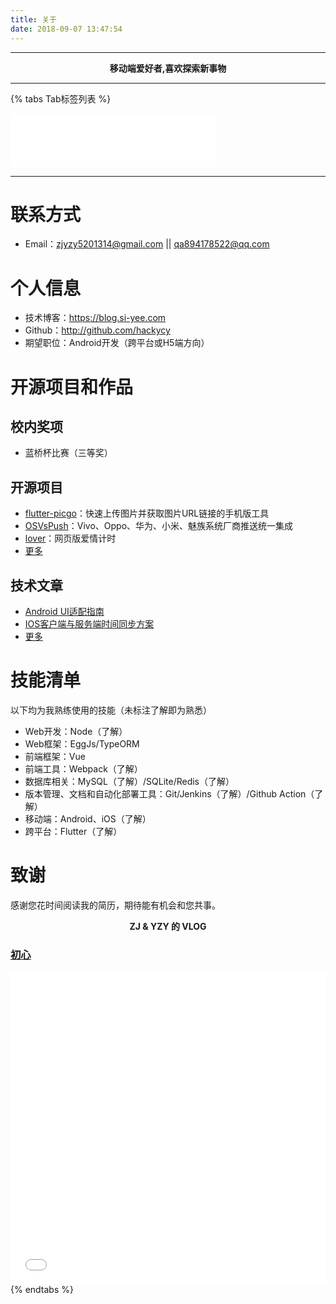 ```yaml
---
title: 关于
date: 2018-09-07 13:47:54
---
```


------

<center><b>移动端爱好者,喜欢探索新事物</b></center>

------

{% tabs Tab标签列表 %}
<!-- tab 个人简介 -->

<iframe frameborder="no" border="0" marginwidth="0" marginheight="0" width=330 height=86 src="//music.163.com/outchain/player?type=2&id=167844&auto=1&height=66"></iframe>

---

# 联系方式

- Email：zjyzy5201314@gmail.com || qa894178522@qq.com

# 个人信息

 - 技术博客：https://blog.si-yee.com
 - Github：http://github.com/hackycy
 - 期望职位：Android开发（跨平台或H5端方向）

# 开源项目和作品

## 校内奖项

- 蓝桥杯比赛（三等奖）

## 开源项目

  - [flutter-picgo](https://github.com/PicGo/flutter-picgo)：快速上传图片并获取图片URL链接的手机版工具
  - [OSVsPush](https://github.com/hackycy/OSVsPush)：Vivo、Oppo、华为、小米、魅族系统厂商推送统一集成
  - [lover](https://github.com/hackycy/lover)：网页版爱情计时
  - [更多](https://github.com/hackycy)

## 技术文章

- [Android UI适配指南](https://blog.si-yee.com/2019/05/22/Android-UI适配指南/)
- [IOS客户端与服务端时间同步方案](https://blog.si-yee.com/2020/05/12/IOS客户端与服务端时间同步方案/) 
- [更多](https://blog.si-yee.com/)

# 技能清单

以下均为我熟练使用的技能（未标注了解即为熟悉）

- Web开发：Node（了解）
- Web框架：EggJs/TypeORM
- 前端框架：Vue
- 前端工具：Webpack（了解）
- 数据库相关：MySQL（了解）/SQLite/Redis（了解）
- 版本管理、文档和自动化部署工具：Git/Jenkins（了解）/Github Action（了解）
- 移动端：Android、iOS（了解）
- 跨平台：Flutter（了解）
  
# 致谢
感谢您花时间阅读我的简历，期待能有机会和您共事。
<!-- endtab -->

<!-- tab vlog -->
<center><b>ZJ & YZY 的 VLOG</b></center>

### [初心](https://www.bilibili.com/video/BV1Jv41167jp/)

<iframe src="//player.bilibili.com/player.html?aid=243491393&bvid=BV1Jv41167jp&cid=199882009&page=1" style="width:100%;height:500px;" scrolling="no" border="0" frameborder="no" framespacing="0" allowfullscreen="true"> </iframe>
<!-- endtab -->
{% endtabs %}
